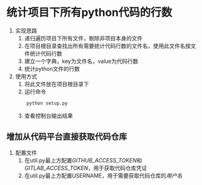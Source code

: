 # 统计项目下所有python代码的行数
1. 实现思路
    1. 递归遍历项目下所有文件，剔除非项目本身的文件
    2. 在项目根目录查找出所有需要统计代码行数的文件名，使用此文件名按文件统计代码行数
    3. 建立一个字典，key为文件名，value为代码行数
    4. 统计python文件的行数 
2. 使用方式
    1. 将此文件放在项目根目录下
    2. 运行命令
    ```python
        python setup.py
    ```
    3. 查看控制台输出结果

## 增加从代码平台直接获取代码仓库
1. 配置文件
    1. 在util.py最上方配置*GITHUB_ACCESS_TOKEN*和*GITLAB_ACCESS_TOKEN*，用于获取代码仓库凭证
    2. 在util.py最上方配置USERNAME，用于需要获取代码仓库的*用户名*